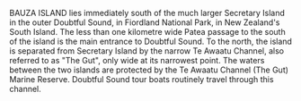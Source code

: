BAUZA ISLAND lies immediately south of the much larger Secretary Island in the outer Doubtful Sound, in Fiordland National Park, in New Zealand's South Island. The less than one kilometre wide Patea passage to the south of the island is the main entrance to Doubtful Sound. To the north, the island is separated from Secretary Island by the narrow Te Awaatu Channel, also referred to as "The Gut", only wide at its narrowest point. The waters between the two islands are protected by the Te Awaatu Channel (The Gut) Marine Reserve. Doubtful Sound tour boats routinely travel through this channel.
